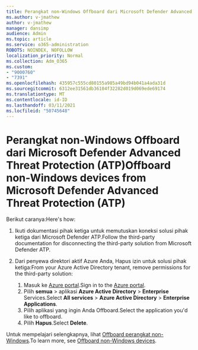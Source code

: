 ```yaml
---
title: Perangkat non-Windows Offboard dari Microsoft Defender Advanced Threat Protection (ATP)
ms.author: v-jmathew
author: v-jmathew
manager: dansimp
audience: Admin
ms.topic: article
ms.service: o365-administration
ROBOTS: NOINDEX, NOFOLLOW
localization_priority: Normal
ms.collection: Adm_O365
ms.custom:
- "9000760"
- "7391"
ms.openlocfilehash: 435957c555cd80155a985a49bd94b041a4ada31d
ms.sourcegitcommit: 6312ee31561db36104f32282d019d069ede69174
ms.translationtype: MT
ms.contentlocale: id-ID
ms.lasthandoff: 03/11/2021
ms.locfileid: "50745648"
---
```

# <a name="offboard-non-windows-devices-from-microsoft-defender-advanced-threat-protection-atp"></a><span data-ttu-id="b300f-102">Perangkat non-Windows Offboard dari Microsoft Defender Advanced Threat Protection (ATP)</span><span class="sxs-lookup"><span data-stu-id="b300f-102">Offboard non-Windows devices from Microsoft Defender Advanced Threat Protection (ATP)</span></span>

<span data-ttu-id="b300f-103">Berikut caranya:</span><span class="sxs-lookup"><span data-stu-id="b300f-103">Here's how:</span></span>

1. <span data-ttu-id="b300f-104">Ikuti dokumentasi pihak ketiga untuk memutuskan koneksi solusi pihak ketiga dari Microsoft Defender ATP.</span><span class="sxs-lookup"><span data-stu-id="b300f-104">Follow the third-party documentation for disconnecting the third-party solution from Microsoft Defender ATP.</span></span>
2. <span data-ttu-id="b300f-105">Dari penyewa direktori aktif Azure Anda, Hapus izin untuk solusi pihak ketiga:</span><span class="sxs-lookup"><span data-stu-id="b300f-105">From your Azure Active Directory tenant, remove permissions for the third-party solution:</span></span>

    1. <span data-ttu-id="b300f-106">Masuk ke [Azure portal](https://go.microsoft.com/fwlink/?linkid=2125612).</span><span class="sxs-lookup"><span data-stu-id="b300f-106">Sign in to the [Azure portal](https://go.microsoft.com/fwlink/?linkid=2125612).</span></span>
    1. <span data-ttu-id="b300f-107">Pilih **semua**  >  aplikasi **Azure Active Directory**  >  **Enterprise** Services.</span><span class="sxs-lookup"><span data-stu-id="b300f-107">Select **All services** > **Azure Active Directory** > **Enterprise Applications**.</span></span>
    1. <span data-ttu-id="b300f-108">Pilih aplikasi yang ingin Anda Offboard.</span><span class="sxs-lookup"><span data-stu-id="b300f-108">Select the application you'd like to offboard.</span></span>
    1. <span data-ttu-id="b300f-109">Pilih **Hapus**.</span><span class="sxs-lookup"><span data-stu-id="b300f-109">Select **Delete**.</span></span>

<span data-ttu-id="b300f-110">Untuk mempelajari selengkapnya, lihat [Offboard perangkat non-Windows](https://go.microsoft.com/fwlink/?linkid=2143630).</span><span class="sxs-lookup"><span data-stu-id="b300f-110">To learn more, see [Offboard non-Windows devices](https://go.microsoft.com/fwlink/?linkid=2143630).</span></span>
